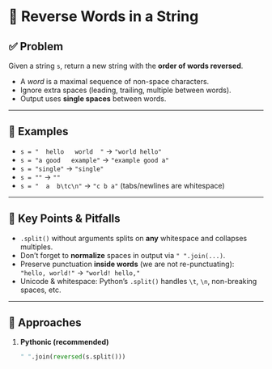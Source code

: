 # 🔄 Reverse Words in a String

## ✅ Problem
Given a string `s`, return a new string with the **order of words reversed**.

- A *word* is a maximal sequence of non-space characters.
- Ignore extra spaces (leading, trailing, multiple between words).
- Output uses **single spaces** between words.

---

## 🧪 Examples
- `s = "  hello   world  "` → `"world hello"`
- `s = "a good   example"` → `"example good a"`
- `s = "single"` → `"single"`
- `s = ""` → `""`
- `s = "  a  b\tc\n"` → `"c b a"`  (tabs/newlines are whitespace)

---

## 🧠 Key Points & Pitfalls
- `.split()` without arguments splits on **any** whitespace and collapses multiples.
- Don’t forget to **normalize** spaces in output via `" ".join(...)`.
- Preserve punctuation **inside words** (we are not re-punctuating):  
  `"hello, world!"` → `"world! hello,"`
- Unicode & whitespace: Python’s `.split()` handles `\t`, `\n`, non-breaking spaces, etc.

---

## 🚀 Approaches
1) **Pythonic (recommended)**  
   ```py
   " ".join(reversed(s.split()))